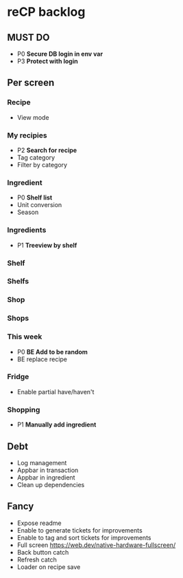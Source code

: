 # reCP backlog

## MUST DO

- P0 **Secure DB login in env var**
- P3 **Protect with login**

## Per screen

### Recipe

- View mode

### My recipies

- P2 **Search for recipe**
- Tag category
- Filter by category

### Ingredient

- P0 **Shelf list**
- Unit conversion
- Season

### Ingredients

- P1 **Treeview by shelf**

### Shelf

### Shelfs

### Shop

### Shops

### This week

- P0 **BE Add to be random**
- BE replace recipe

### Fridge

- Enable partial have/haven't

### Shopping

- P1 **Manually add ingredient**

## Debt

- Log management
- Appbar in transaction
- Appbar in ingredient
- Clean up dependencies

## Fancy

- Expose readme
- Enable to generate tickets for improvements
- Enable to tag and sort tickets for improvements
- Full screen https://web.dev/native-hardware-fullscreen/
- Back button catch
- Refresh catch
- Loader on recipe save
